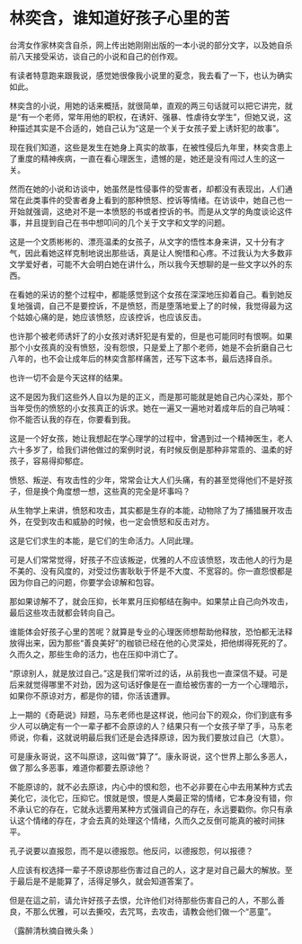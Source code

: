 # 林奕含，谁知道好孩子心里的苦

台湾女作家林奕含自杀，网上传出她刚刚出版的一本小说的部分文字，以及她自杀前八天接受采访，谈自己的小说和自己的创作观。 

有读者特意跑来跟我说，感觉她很像我小说里的夏念，我去看了一下，也认为确实如此。 

林奕含的小说，用她的话来概括，就很简单，直观的两三句话就可以把它讲完，就是“有一个老师，常年用他的职权，在诱奸、强暴、性虐待女学生”，但她又说，这种描述其实是不合适的，她自己认为“这是一个关于女孩子爱上诱奸犯的故事”。 

现在我们知道，这些是发生在她身上真实的故事，在被性侵后九年里，林奕含患上了重度的精神疾病，一直在看心理医生，遗憾的是，她还是没有闯过人生的这一关。 

然而在她的小说和访谈中，她虽然是性侵事件的受害者，却都没有表现出，人们通常在此类事件的受害者身上看到的那种愤怒、控诉等情绪。在访谈中，她自己也一开始就强调，这绝对不是一本愤怒的书或者控诉的书。而是从文学的角度谈论这件事，并且提到自己在书中想叩问的几个关于文字和文学的问题。 

这是一个文质彬彬的、漂亮温柔的女孩子，从文字的悟性本身来讲，又十分有才气，因此看她这样克制地说出那些话，真是让人惋惜和心疼。不过我认为大多数非文学爱好者，可能不大会明白她在讲什么，所以我今天想聊的是一些文字以外的东西。 

在看她的采访的整个过程中，都能感觉到这个女孩在深深地压抑着自己。看到她反复地强调，自己不是要控诉，不是愤怒，而是堕落地爱上了的时候，我觉得最为这个姑娘心痛的是，她应该愤怒，应该控诉，也应该反击。 

也许那个被老师诱奸了的小女孩对诱奸犯是有爱的，但是也可能同时有恨啊。如果那个小女孩真的没有愤怒，没有怨恨，只是爱上了那个老师，她是不会折磨自己七八年的，也不会让成年后的林奕含那样痛苦，还写下这本书，最后选择自杀。 

也许一切不会是今天这样的结果。 

这不是因为我们这些外人自以为是的正义，而是那可能就是她自己内心深处，那个当年受伤的愤怒的小女孩真正的诉求。她在一遍又一遍地对着成年后的自己呐喊：你不能否认我的存在，你要看到我。 

这是一个好女孩，她让我想起在学心理学的过程中，曾遇到过一个精神医生，老人六十多岁了，给我们讲他做过的案例时说，有时候反倒是那种非常乖的、温柔的好孩子，容易得抑郁症。 

愤怒、叛逆、有攻击性的少年，常常会让大人们头痛，有的甚至觉得他们不是好孩子，但是换个角度想一想，这些真的完全是坏事吗？ 

从生物学上来讲，愤怒和攻击，其实都是生存的本能，动物除了为了捕猎展开攻击外，在受到攻击和威胁的时候，也一定会愤怒和反击对方。 

这是它们求生的本能，是它们的生命活力。人同此理。 

可是人们常常觉得，好孩子不应该叛逆，优雅的人不应该愤怒，攻击他人的行为是不美的、没有风度的，对受过伤害耿耿于怀是不大度、不宽容的。你一直怨恨都是因为你自己的问题，你要学会谅解和包容。 

那如果谅解不了，就会压抑，长年累月压抑郁结在胸中。如果禁止自己向外攻击，最后这些攻击就都会转向自己。 

谁能体会好孩子心里的苦呢？就算是专业的心理医师想帮助他释放，恐怕都无法释放得出来，因为那些“善良美好”的枷锁已经在他的心灵深处，把他绑得死死的了。久而久之，那些生命的活力，也在压抑中消亡了。 

“原谅别人，就是放过自己。”这是我们常听过的话，从前我也一直深信不疑。可是后来就觉得哪里不对劲，因为这句话好像是在一直给被伤害的一方一个心理暗示，如果你不原谅对方，都是你的错，你活该遭罪。 

上一期的《奇葩说》辩题，马东老师也是这样说，他问台下的观众，你们到底有多少人可以确定有一个一辈子都不会原谅的人？结果只有一个女孩子举了手，马东老师说，你看，这就说明最后我们还是会选择原谅，因为我们要放过自己（大意）。 

可是康永哥说，这不叫原谅，这叫做“算了”。康永哥说，这个世界上那么多恶人，做了那么多恶事，难道你都要去原谅他？ 

不能原谅的，就不必去原谅，内心中的恨和怨，也不必非要在心中去用某种方式去美化它，淡化它，压抑它。恨就是恨，恨是人类最正常的情绪，它本身没有错，你不承认它的存在，它就永远要用某种方式强调自己的存在，永远要戳你。你只有承认这个情绪的存在，才会去真的处理这个情绪，久而久之反倒可能真的被时间抹平。 

孔子说要以直报怨，而不是以德报怨。他反问，以德报怨，何以报德？ 

人应该有权选择一辈子不原谅那些伤害过自己的人，这才是对自己最大的解放。至于最后是不是能算了，活得足够久，就会知道答案了。 

但是在這之前，请允许好孩子去恨，允许他们对待那些伤害自己的人，不那么善良，不那么优雅，可以去撕咬，去咒骂，去攻击，请教会他们做一个“恶童”。 

（露醉清秋摘自微头条 ）